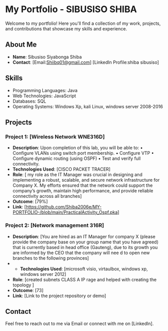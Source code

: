 
# My Portfolio - SIBUSISO SHIBA

Welcome to my portfolio! Here you'll find a collection of my work, projects, and contributions that showcase my skills and experience.

## About Me
- **Name**: Sibusiso Siyabonga Shiba
- **Contact**: [Email:Shiibq01@gmail.com] [LinkedIn Profile:shiba sibusiso]

## Skills
- Programming Languages:  Java
- Web Technologies: JavaScript
- Databases: SQL
- Operating Systems: Windows Xp, kali Linux, windows server 2008-2016

## Projects

### Project 1: [Wireless Network WNE316D]
- **Description**: Upon completion of this lab, you will be able to: 
• Configure VLANs using switch port membership.
• Configure VTP
• Configure dynamic routing (using OSPF)
• Test and verify full connectivity. 
- **Technologies Used**: [CISCO PACKET TRACER]
- **Role**: [ my role as the IT Manager was crucial in designing and implementing a robust, scalable, and secure network infrastructure for Company X. My efforts ensured that the network could support the company’s growth, maintain high performance, and provide reliable connectivity across all branches]
- **Outcome**: [79%]
- **Link**: [https://github.com/Shiba2006e/MY-PORTFOLIO-/blob/main/PracticalActivity_Ospf.pka]

### Project 2: [Network management 316R]
- **Description**: [You are hired as an IT Manager for company X (please provide the company base on your group name that you have agreed)
that is currently based in head office (Gauteng), due to its growth you are informed by the CEO that the company will nee d to 
open new branches to the following provinces]
- - **Technologies Used**: [microsoft visio, virtaulbox, windows xp, windows server 2012]
- **Role**: [created subnets  CLASS A IP rage and helped with creating the topology ]
- **Outcome**: [73]
- **Link**: [Link to the project repository or demo]





## Contact
Feel free to reach out to me via Email or connect with me on [LinkedIn].

